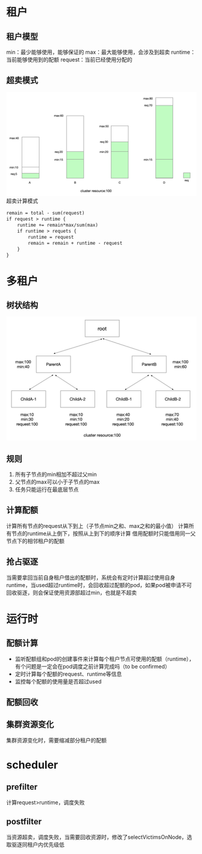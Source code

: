 # 租户
## 租户模型
min：最少能够使用，能够保证的
max：最大能够使用，会涉及到超卖
runtime：当前能够使用到的配额
request：当前已经使用分配的

## 超卖模式
![runtime_quota](./images/runtimequota1.jpg)
超卖计算模式
```
remain = total - sum(request)
if request > runtime {
    runtime += remain*max/sum(max)
    if runtime > requets {
        runtime = request
        remain = remain + runtime - request
    }
}
```

# 多租户
## 树状结构
![quotatree](./images/quotatree1.jpg)
## 规则
1. 所有子节点的min相加不超过父min
2. 父节点的max可以小于子节点的max
3. 任务只能运行在最底层节点
## 计算配额
计算所有节点的request从下到上（子节点min之和、max之和的最小值）
计算所有节点的runtime从上倒下，按照从上到下的顺序计算
借用配额时只能借用同一父节点下的相邻租户的配额
## 抢占驱逐
当需要拿回当前自身租户借出的配额时，系统会有定时计算超过使用自身runtime，当used超过runtime时，会回收超过配额的pod，如果pod被申请不可回收驱逐，则会保证使用资源部超过min，也就是不超卖

# 运行时
## 配额计算
- 监听配额组和pod的创建事件来计算每个租户节点可使用的配额（runtime），有个问题是一定会在pod调度之前计算完成吗（to be confirmed）
- 定时计算每个配额的request、runtime等信息
- 监控每个配额的使用量是否超过used
## 配额回收

## 集群资源变化
集群资源变化时，需要缩减部分租户的配额

# scheduler
## prefilter
计算request>runtime，调度失败

## postfilter
当资源超卖，调度失败，当需要回收资源时，修改了selectVictimsOnNode，选取驱逐同租户内优先级低




